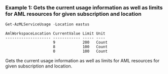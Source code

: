 ### Example 1: Gets the current usage information as well as limits for AML resources for given subscription and location
```powershell
Get-AzMLServiceUsage -Location eastus
```

```output
AmlWorkspaceLocation CurrentValue Limit Unit
-------------------- ------------ ----- ----
                     9            200   Count
                     8            100   Count
                     0            100   Count
```

Gets the current usage information as well as limits for AML resources for given subscription and location.
